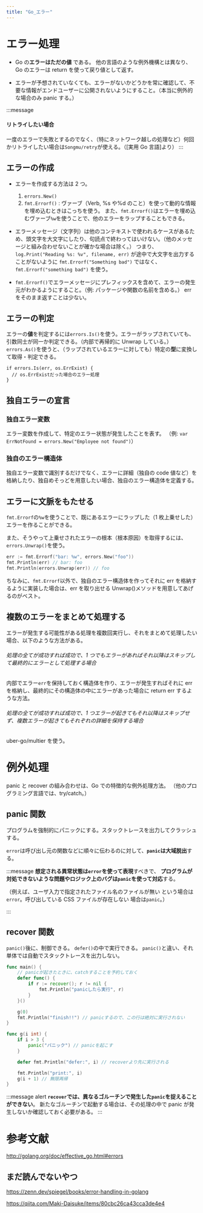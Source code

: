 ```yaml
---
title: "Go_エラー"
---
```


# エラー処理

- Go の**エラーはただの値** である。
  他の言語のような例外機構とは異なり、Go のエラーは return を使って戻り値として返す。

- エラーが予想されていなくても、エラーがないかどうかを常に確認して、不要な情報がエンドユーザーに公開されないようにすること。（本当に例外的な場合のみ panic する。）

:::message

#### リトライしたい場合

一度のエラーで失敗とするのでなく、（特にネットワーク越しの処理など）何回かリトライしたい場合は`Songmu/retry`が使える。（[実用 Go 言語]より）
:::

## エラーの作成

- エラーを作成する方法は 2 つ。

  1. `errors.New()`
  2. `fmt.Errorf()` : ヴァーブ（Verb, %s や%d のこと）を使って動的な情報を埋め込むときはこっちを使う。
     また、`fmt.Errorf()`はエラーを埋め込むヴァーブ`%w`を使うことで、他のエラーをラップすることもできる。

- エラーメッセージ（文字列）は他のコンテキストで使われるケースがあるため、頭文字を大文字にしたり、句読点で終わってはいけない。（他のメッセージと組み合わせないことが確かな場合は除く。）
  つまり、`log.Print("Reading %s: %v", filename, err)` が途中で大文字を出力することがないように `fmt.Errorf("Something bad")` ではなく、 `fmt.Errorf("something bad")` を使う。

- `fmt.Errorf()`でエラーメッセージにプレフィックスを含めて、エラーの発生元がわかるようにすること。（例: パッケージや関数の名前を含める。）
  err をそのまま返すことは少ない。

## エラーの判定

エラーの**値**を判定するには`errors.Is()`を使う。エラーがラップされていても、引数同士が同一か判定できる。（内部で再帰的に Unwrap している。）
`errors.As()`を使うと、（ラップされているエラーに対しても）特定の**型**に変換して取得・判定できる。

```go:errors.Is
if errors.Is(err, os.ErrExist) {
  // os.ErrExistだった場合のエラー処理
}
```

## 独自エラーの宣言

### 独自エラー変数

エラー変数を作成して、特定のエラー状態が発生したことを表す。
（例: `var ErrNotFound = errors.New("Employee not found")`）

### 独自のエラー構造体

独自エラー変数で識別するだけでなく、エラーに詳細（独自の code 値など）を格納したり、独自めそっどを用意したい場合、独自のエラー構造体を定義する。

## エラーに文脈をもたせる

`fmt.Errorf`の`%w`を使うことで、既にあるエラーにラップした（1 枚上乗せした）エラーを作ることができる。

また、そうやって上乗せされたエラーの根本（根本原因）を取得するには、`errors.Unwrap()`を使う。

```go
err := fmt.Errorf("bar: %w", errors.New("foo"))
fmt.Println(err) // bar: foo
fmt.Println(errors.Unwrap(err)) // foo
```

ちなみに、`fmt.Errorf`以外で、独自のエラー構造体を作ってそれに err を格納するように実装した場合は、err を取り出せる Unwrap()メソッドを用意してあげるのがベスト。

## 複数のエラーをまとめて処理する

エラーが発生する可能性がある処理を複数回実行し、それをまとめて処理したい場合、以下のような方法がある。

###### 処理の全てが成功すれば成功で、1 つでもエラーがあればそれ以降はスキップして最終的にエラーとして処理する場合
   内部でエラー`err`を保持しておく構造体を作り、エラーが発生すればそれに err を格納し、最終的にその構造体の中にエラーがあった場合に return err するような方法。
###### 処理の全てが成功すれば成功で、1 つエラーが起きてもそれ以降はスキップせず、複数エラーが起きてもそれぞれの詳細を保持する場合
   uber-go/multier を使う。

# 例外処理

panic と recover の組み合わせは、Go での特徴的な例外処理方法。
（他のプログラミング言語では、try/catch。）

## panic 関数

プログラムを強制的にパニックにする。スタックトレースを出力してクラッシュする。

`error`は呼び出し元の関数などに順々に伝わるのに対して、**`panic`は大域脱出**する。

:::message
**想定される異常状態は`error`を使って表現**すべきで、
**プログラムが対処できないような問題やロジック上のバグは`panic`を使って対応**する。

（例えば、ユーザ入力で指定されたファイル名のファイルが無い という場合は`error`。呼び出している CSS ファイルが存在しない 場合は`panic`。）

:::

## recover 関数

`panic()`後に、制御できる。
`defer()`の中で実行できる。
`panic()`と違い、それ単体では自動でスタックトレースを出力しない。

```go
func main() {
	// panicが起きたときに、catchすることを予約しておく
	defer func() {
		if r := recover(); r != nil {
			fmt.Println("panicしたら実行", r)
		}
	}()

	g(0)
	fmt.Println("finish!!") // panicするので、この行は絶対に実行されない
}

func g(i int) {
	if i > 3 {
		panic("パニック") // panicを起こす
	}

	defer fmt.Println("defer:", i) // recoverより先に実行される

	fmt.Println("print:", i)
	g(i + 1) // 無限再帰
}
```

:::message alert
**`recover`では、異なるゴルーチンで発生した`panic`を捉えることができない**。
新たなゴルーチンで起動する場合は、その処理の中で panic が発生しないか確認しておく必要がある。
:::

# 参考文献

http://golang.org/doc/effective_go.html#errors

## まだ読んでないやつ

https://zenn.dev/spiegel/books/error-handling-in-golang

https://qiita.com/Maki-Daisuke/items/80cbc26ca43cca3de4e4
